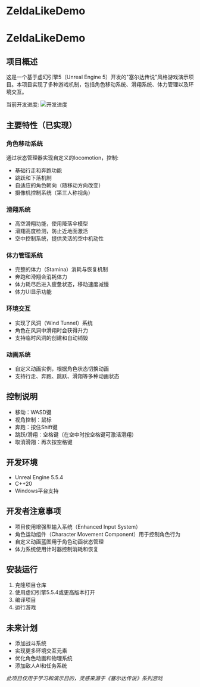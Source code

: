 # ZeldaLikeDemo

# ZeldaLikeDemo
## 项目概述
这是一个基于虚幻引擎5（Unreal Engine 5）开发的"塞尔达传说"风格游戏演示项目。本项目实现了多种游戏机制，包括角色移动系统、滑翔系统、体力管理以及环境交互。

当前开发进度:
![开发进度](screenshot.gif)
## 主要特性（已实现）
### 角色移动系统
通过状态管理器实现自定义的locomotion，控制:
- 基础行走和奔跑功能
- 跳跃和下落机制
- 自适应的角色朝向（随移动方向改变）
- 摄像机控制系统（第三人称视角）

### 滑翔系统
- 高空滑翔功能，使用降落伞模型
- 滑翔高度检测，防止近地面激活
- 空中控制系统，提供灵活的空中机动性

### 体力管理系统
- 完整的体力（Stamina）消耗与恢复机制
- 奔跑和滑翔会消耗体力
- 体力耗尽后进入疲惫状态，移动速度减慢
- 体力UI显示功能

### 环境交互
- 实现了风洞（Wind Tunnel）系统
- 角色在风洞中滑翔时会获得升力
- 支持临时风洞的创建和自动销毁

### 动画系统
- 自定义动画实例，根据角色状态切换动画
- 支持行走、奔跑、跳跃、滑翔等多种动画状态

## 控制说明
- 移动：WASD键
- 视角控制：鼠标
- 奔跑：按住Shift键
- 跳跃/滑翔：空格键（在空中时按空格键可激活滑翔）
- 取消滑翔：再次按空格键

## 开发环境
- Unreal Engine 5.5.4
- C++20
- Windows平台支持

## 开发者注意事项
- 项目使用增强型输入系统（Enhanced Input System）
- 角色运动组件（Character Movement Component）用于控制角色行为
- 自定义动画蓝图用于角色动画状态管理
- 体力系统使用计时器控制消耗和恢复

## 安装运行
1. 克隆项目仓库
2. 使用虚幻引擎5.5.4或更高版本打开
3. 编译项目
4. 运行游戏

## 未来计划
- 添加战斗系统
- 实现更多环境交互元素
- 优化角色动画和物理系统
- 添加敌人AI和任务系统

_此项目仅用于学习和演示目的，灵感来源于《塞尔达传说》系列游戏_



